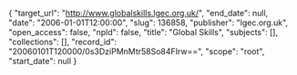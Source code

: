 {
  "target_url": "http://www.globalskills.lgec.org.uk/", 
  "end_date": null, 
  "date": "2006-01-01T12:00:00", 
  "slug": 136858, 
  "publisher": "lgec.org.uk", 
  "open_access": false, 
  "npld": false, 
  "title": "Global Skills", 
  "subjects": [], 
  "collections": [], 
  "record_id": "20060101T120000/0s3DziPMnMtr58So84FIrw==", 
  "scope": "root", 
  "start_date": null
}

